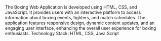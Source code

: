 The Boxing Web Application is developed using HTML, CSS, and JavaScript. 
It provides users with an interactive platform to access information about boxing events, fighters, and match schedules. 
The application features responsive design, dynamic content updates, and an engaging user interface, enhancing the overall user experience for boxing enthusiasts.
Technology Stack: HTML, CSS, Java Script
